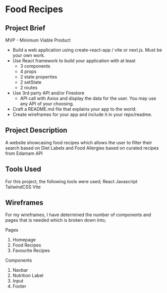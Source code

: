 #	Food Recipes

## Project Brief

MVP - Minimum Viable Product
* Build a web application using create-react-app / vite or next.js. Must be your own work.
* Use React framework to build your application with at least
    * 3 components
    * 4 props
    * 2 state properties
    * 2 setState
    * 2 routes
* Use 3rd party API and/or Firestore
    * API call with Axios and display the data for the user. You may use any API of your choosing.
* Craft a README.md file that explains your app to the world.
* Create wireframes for your app and include it in your repo/readme.


## Project Description
A website showcasing food recipes which allows the user to filter their search based on Diet Labels and Food Allergies based on curated recipes from Edamam API

## Tools Used

For this project, the following tools were used;
React
Javascript
TailwindCSS
Vite




## Wireframes
For my wireframes, I have determined the number of components and pages that is needed which is broken down into;

Pages
1. Homepage
2. Food Recipes
3. Favourite Recipes

Components
1. Navbar
2. Nutrition Label
3. Input
4. Footer





